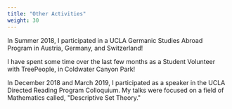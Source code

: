 ```yaml
---
title: "Other Activities"
weight: 30
---
```


In Summer 2018, I participated in a UCLA Germanic Studies Abroad Program in Austria, Germany, and Switzerland!

I have spent some time over the last few months as a Student Volunteer with TreePeople, in Coldwater Canyon Park!

In December 2018 and March 2019, I participated as a speaker in the UCLA Directed Reading Program Colloquium. My talks were focused on a field of Mathematics called, "Descriptive Set Theory." 
